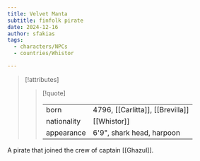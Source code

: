 ```yaml
---
title: Velvet Manta
subtitle: finfolk pirate
date: 2024-12-16
author: sfakias
tags:
  - characters/NPCs
  - countries/Whistor

---
```

> [!attributes]
> 
> > [!quote]
> >
> > | | |
> > | --- | --- |
> > | born | 4796, [[Carlitta]], [[Brevilla]] |
> > | nationality | [[Whistor]] |
> > | appearance | 6'9", shark head, harpoon |

A pirate that joined the crew of captain [[Ghazul]].